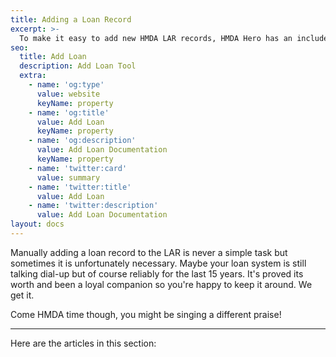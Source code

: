 ```yaml
---
title: Adding a Loan Record
excerpt: >-
  To make it easy to add new HMDA LAR records, HMDA Hero has an included Add Loan feature. This takes the guess work out of mapping numbers and provides an easy interface to exponentially speed manual entry. 
seo:
  title: Add Loan
  description: Add Loan Tool
  extra:
    - name: 'og:type'
      value: website
      keyName: property
    - name: 'og:title'
      value: Add Loan
      keyName: property
    - name: 'og:description'
      value: Add Loan Documentation
      keyName: property
    - name: 'twitter:card'
      value: summary
    - name: 'twitter:title'
      value: Add Loan
    - name: 'twitter:description'
      value: Add Loan Documentation
layout: docs
---
```


Manually adding a loan record to the LAR is never a simple task but sometimes it is unfortunately necessary. Maybe your loan system is still talking dial-up but of course reliably for the last 15 years. It's proved its worth and been a loyal companion so you're happy to keep it around. We get it. 

Come HMDA time though, you might be singing a different praise! 

***

Here are the articles in this section:
